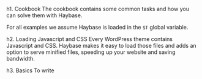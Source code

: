 h1. Cookbook
The cookbook contains some common tasks and how you can solve them with Haybase.

For all examples we assume Haybase is loaded in the `$T` global variable.

h2. Loading Javascript and CSS
Every WordPress theme contains Javascript and CSS. Haybase makes it easy to load
those files and adds an option to serve minified files, speeding up your website
and saving bandwidth.

h3. Basics
To write <script> and <link> tags containing your CSS/JS you can use the
`loadStylesheets` and `loadJavascripts` functions like this:

    $T->loadJavascripts(
        "http://ajax.googleapis.com/ajax/libs/jquery/1.4.4/jquery.min.js",
        "js/javascript.js"
    );

Will output:

    <script src="http://ajax.googleapis.com/ajax/libs/jquery/1.4.4/jquery.min.js"></script>
    <script src="http://www.example.com/wp-content/themes/mytheme/js/javascript.js"></script>

Note how you can include both external (jquery) and internal (javascript.js) files.
Haybase will automatically prefix all url's without 'http' with your theme path.

CSS works the same

    $T->loadStylesheets(
        "css/reset.css",
        "css/style.css"
    );

Will output:

    <link rel="stylesheet" href="http://www.example.com/wp-content/themes/mytheme/css/reset.css" />
    <link rel="stylesheet" href="http://www.example.com/wp-content/themes/mytheme/css/style.css" />
    
h3. Using an array as the argument
Both `loadStylesheets` and `loadJavascripts` also accept an array as an argument:

    $css = array("css/reset.css", "css/style.css");    
    $T->loadStylesheets($css);
    
h3. Returning the value instead of directly outputting it    
If you want the rewritten urls but don't want them written to the page directly you can 
use the `getStylesheets` and `getJavascripts` methods. These functions will rewrite the 
url's, and return them as an array without the html tags:

    $css = $T->getStylesheets("css/reset.css", "css/style.css");
    print_r($css); // array : [0] => "http://www.example.com/wp-content/themes/mytheme/css/reset.css", [1] => "http://www.example.com/wp-content/themes/mytheme/css/style.css"
    
h3. Minified Javascript and CSS
To make your site faster and save bandwidth Haybase provides a way to minify your Javascript and CSS.
This means that all seperate CSS/JS files are merged together and made as 
compact as possible by stripping out everything that isn't being processed by the 
browser, such as comments and whitespace. For example, a library such as jQuery 
is normally around 180kb, but only 77kb when minified. 

Haybase concats all your files and saves the new file under a 'hashed' name in 
its cache. This might look a little weird in your source, but it is the best 
way to make sure you don't overwrite other files.

To minify your CSS / Javascript simply use the `loadMinifiedJavascripts` and 
`loadMinifiedStylesheets` functions:

    $T->loadMinifiedJavascripts(
        "js/jquery.masonry.js",
        "js/jquery.colorbox.js",
        "js/javascript.js"
    );
    
Will output something like this:
    
    <script src="http://example.com/wp-content/plugins/haybase/cache/js/73a9c334c5ca71d70d092b42064f6476.js"></script>
    
Just as with the regular functions you can use `getMinifiedStylesheets` and 
`getMinifiedJavascripts` to get an array of files instead of directly writing to 
your page.

h3. Considerations during development
Using the minified option might pose some problems when developing. Haybase caches 
your minified files and therefore any changes you make in your files **won't** 
be seen and your cached files won't be updated. 

You can force a cache purge (and re-minifying of all CSS and JS) by adding the 
`purgecache` parameter to an URL like this:

    http://www.example.com?purgecache=1
    
This is still not very handy during development, when you want to see the 
individual files, so you might be better of 
writing a small if statement in your theme to load individual files (for development) 
or the minified files (for production), based on a URL parameter.

Here's an example:

    $css = array("css/reset.css", "css/style.css", "css/print.css");
    if (empty($_GET['debug')) {
        // Production
        $T->loadMinifiedStylesheets($css);
    } else {
        // Development
        $T->loadStylesheets($css);
    }
    
So, whenever you load an url like
    
    http://www.example.com/?debug=1
    
You will get the individual stylesheets instead of the minified one.